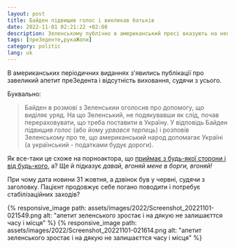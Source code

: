 ```yaml
---
layout: post
title: Байден підвищив голос і викликав батьків
date: 2022-11-01 02:21:22 +02:00
description: Зеленському публічно в американський пресі вказують на необхідність контролювати гнусавий тенорок
tags: [преЗеденте,рукаЖопи]
category: politic
lang: uk
---
```


В американських періодичних виданнях з'явились публікації про завеликий апетит преЗедента і відсутність виховання, судячи з усього.

Буквально:
> Байден в розмові з Зеленськии оголосив про допомогу, що виділяє уряд.
На що Зеленський, не подякувавши як слід, почав перераховувати, що треба поставити в Україну.
У відповідь Байден _підвищив голос_ (або йому _урвався терпець_) і розповів Зеленському про те, що американський народ допомагає Україні (а український - податками будує дороги).

Як все-таки це схоже на порноактора, що [приймає з будь-якої сторони і від будь-кого](https://tabloid.pravda.com.ua/scandal/57d64b02f1cff/), а?
Ще й підказує _давай, вгоняй мене в борги, вгоняй!_

При чому дата новини 31 жовтня, а дзвінок був у червні, судячи з заголовку.
Пацієнт продовжує себе погано поводити і потребує стабілізаційних заходів?

{% responsive_image path: assets/images/2022/Screenshot_20221101-021549.png alt: "апетит зеленського зростає і на дякую не залишаєттся часу і місця" %}
{% responsive_image path: assets/images/2022/Screenshot_20221101-021614.png alt: "апетит зеленського зростає і на дякую не залишаєттся часу і місця" %}

